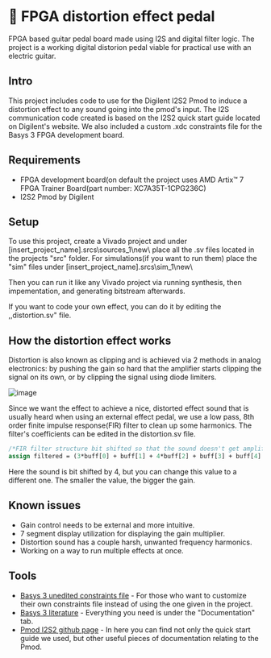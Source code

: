 # 🎸 FPGA distortion effect pedal

FPGA based guitar pedal board made using I2S and digital filter logic. The project is a working digital distorion pedal viable for practical use with an electric guitar.
## Intro
This project includes code to use for the Digilent I2S2 Pmod to induce a distortion effect to any sound going into the pmod's input. The I2S communication code created is based on the I2S2 quick start guide located on Digilent's website. We also included a custom .xdc constraints file for the Basys 3 FPGA development board.

## Requirements
- FPGA development board(on default the project uses AMD Artix™ 7 FPGA Trainer Board(part number: XC7A35T-1CPG236C)
- I2S2 Pmod by Digilent

## Setup
To use this project, create a Vivado project and under [insert_project_name].srcs\sources_1\new\ place all the .sv files located in the projects "src" folder.
For simulations(if you want to run them) place the "sim" files under [insert_project_name].srcs\sim_1\new\

Then you can run it like any Vivado project via running synthesis, then impementation, and generating bitstream afterwards.

If you want to code your own effect, you can do it by editing the ,,distortion.sv" file.

## How the distortion effect works
Distortion is also known as clipping and is achieved via 2 methods in analog electronics: by pushing the gain so hard that the amplifier starts clipping the signal on its own, or by clipping the signal using diode limiters.

![image](https://github.com/user-attachments/assets/118574d2-a494-4127-981b-a2c97b99d307)

Since we want the effect to achieve a nice, distorted effect sound that is usually heard when using an external effect pedal, we use a low pass, 8th order finite impulse response(FIR) filter to clean up some harmonics. The filter's coefficients can be edited in the distortion.sv file.

```systemverilog
/*FIR filter structure bit shifted so that the sound doesn't get amplified too much*/
assign filtered = (3*buff[0] + buff[1] + 4*buff[2] + buff[3] + buff[4] + 6*buff[5] + 7*buff[6] + 4*buff[7] + 6*buff[8]) >> 4;
```

Here the sound is bit shifted by 4, but you can change this value to a different one. The smaller the value, the bigger the gain.

## Known issues
- Gain control needs to be external and more intuitive.
- 7 segment display utilization for displaying the gain multiplier.
- Distortion sound has a couple harsh, unwanted frequency harmonics.
- Working on a way to run multiple effects at once.
## Tools
- [Basys 3 unedited constraints file](https://github.com/Digilent/Basys-3-GPIO/blob/master/src/constraints/Basys3_Master.xdc) - For those who want to customize their own constraints file instead of using the one given in the project.
- [Basys 3 literature](https://digilent.com/reference/programmable-logic/basys-3/start) - Everything you need is under the "Documentation" tab.
- [Pmod I2S2 github page](https://github.com/Digilent/Pmod-I2S2) - In here you can find not only the quick start guide we used, but other useful pieces of documentation relating to the Pmod.
